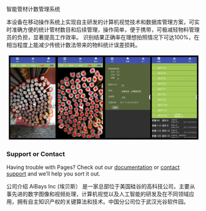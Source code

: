 智能管材计数管理系统

本设备在移动操作系统上实现⾃主研发的计算机视觉技术和数据库管理⽅案，可实时准确⽅便的统计管材数⽬和后续管理，操作简单，便于携带，可极减轻物料管理员的负担，显著提高工作效率。
识别结果正确率在理想拍照情况下可达100%，在相当程度上能减少传统计数法带来的物料统计误差损耗。


![image](https://github.com/nethorse/aibays/blob/master/p1.png)


### Support or Contact

Having trouble with Pages? Check out our [documentation](https://help.github.com/categories/github-pages-basics/) or [contact support](https://github.com/contact) and we’ll help you sort it out.

公司介绍 
AiBays Inc (埃贝斯） 
是一家总部位于美国硅谷的高科技公司，主要从事先进的数字图像和视频处理，计算机视觉以及人工智能的研发及在不同领域应用，拥有自主知识产权的关键算法和技术。中国分公司位于武汉光谷软件园。